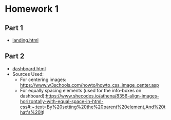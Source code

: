 # Homework 1
## Part 1
- [landing.html](https://github.ncsu.edu/engr-csc342/csc342-2024Spring-orcarson/blob/f8b3750f6b26362510b9c7428b6b5084986dba63/Homework1/Part1/landing.html)
## Part 2
- [dashboard.html](https://github.ncsu.edu/engr-csc342/csc342-2024Spring-orcarson/blob/f8b3750f6b26362510b9c7428b6b5084986dba63/Homework1/Part2/dashboard.html)
- Sources Used:
  - For centering images: https://www.w3schools.com/howto/howto_css_image_center.asp
  - For equally spacing elements (used for the info-boxes on dashboard):https://www.shecodes.io/athena/8356-align-images-horizontally-with-equal-space-in-html-css#:~:text=By%20setting%20the%20parent%20element,And%20that's%20it!
